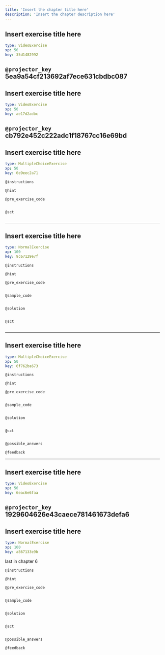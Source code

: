 ```yaml
---
title: 'Insert the chapter title here'
description: 'Insert the chapter description here'
---
```


## Insert exercise title here

```yaml
type: VideoExercise 
xp: 50 
key: 35d1482992   
```

`@projector_key`
5ea9a54cf213692af7ece631cbdbc087
---

## Insert exercise title here

```yaml
type: VideoExercise 
xp: 50 
key: ae17d2adbc   
```

`@projector_key`
cb792e452c222adc1f18767cc16e69bd
---

## Insert exercise title here

```yaml
type: MultipleChoiceExercise 
xp: 50 
key: 6e9eec2a71   
```





`@instructions`


`@hint`


`@pre_exercise_code`

```{python}

```


`@sct`

```{python}

```


---

## Insert exercise title here

```yaml
type: NormalExercise 
xp: 100 
key: 9c67129e7f   
```





`@instructions`


`@hint`


`@pre_exercise_code`

```{python}

```


`@sample_code`

```{python}

```


`@solution`

```{python}

```


`@sct`

```{python}

```


---

## Insert exercise title here

```yaml
type: MultipleChoiceExercise 
xp: 50 
key: 6f762ba673   
```





`@instructions`


`@hint`


`@pre_exercise_code`

```{python}

```


`@sample_code`

```{python}

```


`@solution`

```{python}

```


`@sct`

```{python}

```


`@possible_answers`


`@feedback`


---

## Insert exercise title here

```yaml
type: VideoExercise 
xp: 50 
key: 6eac6e6faa   
```

`@projector_key`
1929604626e43caece781461673defa6
---

## Insert exercise title here

```yaml
type: NormalExercise 
xp: 100 
key: a867133e9b   
```


last in chapter 6


`@instructions`


`@hint`


`@pre_exercise_code`

```{python}

```


`@sample_code`

```{python}

```


`@solution`

```{python}

```


`@sct`

```{python}

```


`@possible_answers`


`@feedback`


